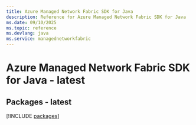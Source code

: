 ```yaml
---
title: Azure Managed Network Fabric SDK for Java
description: Reference for Azure Managed Network Fabric SDK for Java
ms.date: 09/10/2025
ms.topic: reference
ms.devlang: java
ms.service: managednetworkfabric
---
```

# Azure Managed Network Fabric SDK for Java - latest
## Packages - latest
[!INCLUDE [packages](managed-network-fabric-index.md)]